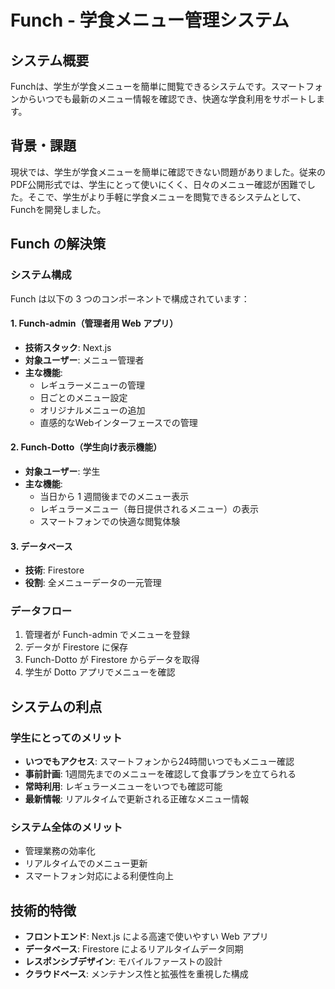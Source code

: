 # Funch - 学食メニュー管理システム

## システム概要

Funchは、学生が学食メニューを簡単に閲覧できるシステムです。スマートフォンからいつでも最新のメニュー情報を確認でき、快適な学食利用をサポートします。

## 背景・課題

現状では、学生が学食メニューを簡単に確認できない問題がありました。従来のPDF公開形式では、学生にとって使いにくく、日々のメニュー確認が困難でした。そこで、学生がより手軽に学食メニューを閲覧できるシステムとして、Funchを開発しました。

## Funch の解決策

### システム構成

Funch は以下の 3 つのコンポーネントで構成されています：

#### 1. Funch-admin（管理者用 Web アプリ）

- **技術スタック**: Next.js
- **対象ユーザー**: メニュー管理者
- **主な機能**:
  - レギュラーメニューの管理
  - 日ごとのメニュー設定
  - オリジナルメニューの追加
  - 直感的なWebインターフェースでの管理

#### 2. Funch-Dotto（学生向け表示機能）

- **対象ユーザー**: 学生
- **主な機能**:
  - 当日から 1 週間後までのメニュー表示
  - レギュラーメニュー（毎日提供されるメニュー）の表示
  - スマートフォンでの快適な閲覧体験

#### 3. データベース

- **技術**: Firestore
- **役割**: 全メニューデータの一元管理

### データフロー

1. 管理者が Funch-admin でメニューを登録
2. データが Firestore に保存
3. Funch-Dotto が Firestore からデータを取得
4. 学生が Dotto アプリでメニューを確認

## システムの利点

### 学生にとってのメリット

- **いつでもアクセス**: スマートフォンから24時間いつでもメニュー確認
- **事前計画**: 1週間先までのメニューを確認して食事プランを立てられる
- **常時利用**: レギュラーメニューをいつでも確認可能
- **最新情報**: リアルタイムで更新される正確なメニュー情報

### システム全体のメリット

- 管理業務の効率化
- リアルタイムでのメニュー更新
- スマートフォン対応による利便性向上

## 技術的特徴

- **フロントエンド**: Next.js による高速で使いやすい Web アプリ
- **データベース**: Firestore によるリアルタイムデータ同期
- **レスポンシブデザイン**: モバイルファーストの設計
- **クラウドベース**: メンテナンス性と拡張性を重視した構成
